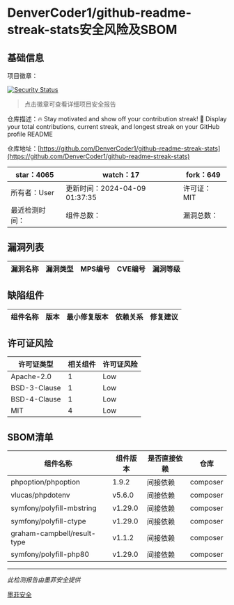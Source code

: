 # DenverCoder1/github-readme-streak-stats安全风险及SBOM

## 基础信息

项目徽章：

[![Security Status](https://www.murphysec.com/platform3/v31/badge/1777773033250414592.svg)](https://www.murphysec.com/console/report/1702025533281927168/1777773033250414592)

> 点击徽章可查看详细项目安全报告

仓库描述：🔥 Stay motivated and show off your contribution streak! 🌟 Display your total contributions, current streak, and longest streak on your GitHub profile README

仓库地址：[https://github.com/DenverCoder1/github-readme-streak-stats](https://github.com/DenverCoder1/github-readme-streak-stats)

| star：4065 | watch：17 | fork：649 |
| ----------- | -------------- | ------------ |
| 所有者：User | 更新时间：2024-04-09 01:37:35 | 许可证：MIT |
| 最近检测时间： | 组件总数： | 漏洞总数： |




## 漏洞列表

| 漏洞名称 | 漏洞类型 | MPS编号 | CVE编号 | 漏洞等级 |
| ------- | ------ | ------- | ------ | ----- |





## 缺陷组件

| 组件名称 | 版本 | 最小修复版本 | 依赖关系 | 修复建议 |
| -------- | ---- | ------------ | -------- | -------- |





## 许可证风险

| 许可证类型 | 相关组件 | 许可证风险 |
| ---------- | -------- | ---------- |
|Apache-2.0|1|Low|
|BSD-3-Clause|1|Low|
|BSD-4-Clause|1|Low|
|MIT|4|Low|




## SBOM清单

| 组件名称 | 组件版本 | 是否直接依赖 | 仓库 |
| -------- | -------- | ------------ | ---- |
|phpoption/phpoption|1.9.2|间接依赖|composer|
|vlucas/phpdotenv|v5.6.0|间接依赖|composer|
|symfony/polyfill-mbstring|v1.29.0|间接依赖|composer|
|symfony/polyfill-ctype|v1.29.0|间接依赖|composer|
|graham-campbell/result-type|v1.1.2|间接依赖|composer|
|symfony/polyfill-php80|v1.29.0|间接依赖|composer|


------

*此检测报告由墨菲安全提供*

[墨菲安全](www.murphysec.com)